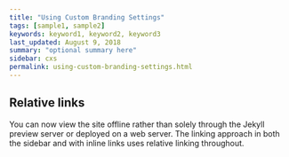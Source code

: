```yaml
---
title: "Using Custom Branding Settings"
tags: [sample1, sample2]
keywords: keyword1, keyword2, keyword3
last_updated: August 9, 2018
summary: "optional summary here"
sidebar: cxs
permalink: using-custom-branding-settings.html
---
```

## Relative links

You can now view the site offline rather than solely through the Jekyll preview server or deployed on a web server. The linking approach in both the sidebar and with inline links uses relative linking throughout.